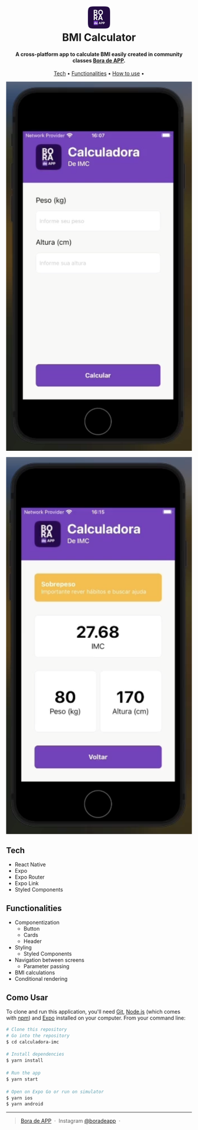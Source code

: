 
<h1 align="center">
  <br>
  <a href="https://boradeapp.com"><img src="https://raw.githubusercontent.com/bora-de-app/calculadora-imc/main/github/logo.png" alt="BoraDeAPP" width="60"></a>
  <br>
  BMI Calculator
  <br>
</h1>

<h4 align="center">A cross-platform app to calculate BMI easily created in community classes <a href="https://boradeapp.com" target="_blank">Bora de APP</a>.</h4>

<p align="center">
  <a href="#tech">Tech</a> •
  <a href="#funcionalidades">Functionalities</a> •
  <a href="#como-usar">How to use</a> •
</p>

![screenshot](https://raw.githubusercontent.com/bora-de-app/calculadora-imc/main/github/home.png)

![screenshot](https://raw.githubusercontent.com/bora-de-app/calculadora-imc/main/github/result.png)

## Tech

* React Native
* Expo
* Expo Router
* Expo Link
* Styled Components

## Functionalities

* Componentization
  * Button
  * Cards
  * Header
* Styling
  * Styled Components
* Navigation between screens
  * Parameter passing
* BMI calculations
* Conditional rendering

## Como Usar

To clone and run this application, you'll need [Git](https://git-scm.com), [Node.js](https://nodejs.org/en/download/) (which comes with [npm](http://npmjs.com)) and [Expo](https://expo.dev/) installed on your computer. From your command line:

```bash
# Clone this repository
# Go into the repository
$ cd calculadora-imc

# Install dependencies
$ yarn install

# Run the app
$ yarn start

# Open on Expo Go or run on simulator
$ yarn ios
$ yarn android
```

---

> [Bora de APP](https://boradeapp.com) &nbsp;&middot;&nbsp;
> Instagram [@boradeapp](https://www.instagram.com/boradeapp) &nbsp;&middot;&nbsp;